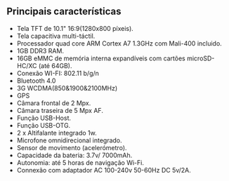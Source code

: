## Principais características

* Tela TFT de 10.1" 16:9(1280x800 píxeis).
* Tela capacitiva multi-táctil.
* Processador quad core ARM Cortex A7 1.3GHz com Mali-400 incluido.
* 1GB DDR3 RAM.
* 16GB eMMC de memória interna expandíveis com cartões microSD-HC/XC (até 64GB).
* Conexão WI-FI: 802.11 b/g/n
* Bluetooth 4.0
* 3G WCDMA(850&1900&2100MHz)
* GPS
* Câmara frontal de 2 Mpx.
* Câmara traseira de 5 Mpx AF.
* Função USB-Host.
* Função USB-OTG.
* 2 x Altifalante integrado 1w.
* Microfone omnidirecional integrado.
* Sensor de movimento (acelerómetro).
* Capacidade da bateria: 3.7v/ 7000mAh.
* Autonomia: até 5 horas de navigação Wi-Fi.
* Connexão com adaptador AC 100-240v 50-60Hz DC 5v/2A.
